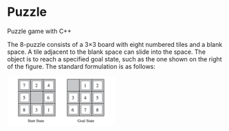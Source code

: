 # Puzzle
Puzzle game with C++

The 8-puzzle consists of a 3×3 board with eight numbered tiles and a blank space. A tile adjacent to the blank space can slide into the space. The object is to reach a specified goal state, such as the one shown on the right of the figure. The standard formulation is as follows:

<img align="left" width="250" height="115" src="https://github.com/cuongdh1912/Puzzle/blob/master/puzzle_problem.png">
